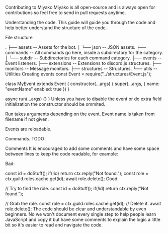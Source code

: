 Contributing to Miyako
Miyako is all open-source and is always open for contributions so feel free to send in pull requests anytime.

Understanding the code.
This guide will guide you through the code and help better understand the structure of the code.

File structure

.
├── assets -- Assets for the bot.
│   └── json -- JSON assets.
├── commands -- All commands go here, inside a subdirectory for the category.
│   └── subdir -- Subdirectories for each command category.
├── events -- Event listeners.
├── extensions -- Extensions to discord.js structures.
├── monitors -- Message monitors.
├── structures -- Structures.
└── utils -- Utilities
Creating events
const Event = require("../structures/Event.js");

class MyEvent extends Event {
  constructor(...args) {
    super(...args, {
      name: "eventName"
      enabled: true
    })
  }

  async run(...args) {}
}
Unless you have to disable the event or do extra field initialization the constructor should be ommited.

Run takes arguments depending on the event. Event name is taken from filename if not given.

Events are reloadable.

Commands.
TODO

Comments
It is encouraged to add some comments and have some space between lines to keep the code readable, for example:

Bad:

const id = doStuff();
if(!id) return ctx.reply("Not found.");
const role = ctx.guild.roles.cache.get(id);
await role.delete();
Good:

// Try to find the role.
const id = doStuff();
if(!id) return ctx.reply("Not found.");

// Grab the role.
const role = ctx.guild.roles.cache.get(id);
// Delete it.
await role.delete();
The code should be clear and understandable by even beginners. No we won't document every single step to help people learn JavaScript and copy it but have some comments to explain the logic a little bit so it's easier to read and navigate the code.